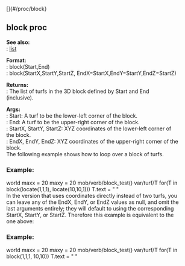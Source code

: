 []{#/proc/block}    
## block proc    
**See also:**    
:   [list](ref/list)    
<!-- -->    
**Format:**    
:   block(Start,End)    
:   block(StartX,StartY,StartZ, EndX=StartX,EndY=StartY,EndZ=StartZ)    
<!-- -->    
**Returns:**    
:   The list of turfs in the 3D block defined by Start and End    
    (inclusive).    
<!-- -->    
**Args:**    
:   Start: A turf to be the lower-left corner of the block.    
:   End: A turf to be the upper-right corner of the block.    
:   StartX, StartY, StartZ: XYZ coordinates of the lower-left corner of    
    the block.    
:   EndX, EndY, EndZ: XYZ coordinates of the upper-right corner of the    
    block.    
The following example shows how to loop over a block of turfs.    
### Example:    
world maxx = 20 maxy = 20 mob/verb/block_test() var/turf/T for(T in    
block(locate(1,1,1), locate(10,10,1))) T.text = \" \"    
In the version that uses coordinates directly instead of two turfs, you    
can leave any of the EndX, EndY, or EndZ values as null, and omit the    
last arguments entirely; they will default to using the corresponding    
StartX, StartY, or StartZ. Therefore this example is equivalent to the    
one above:    
### Example:    
world maxx = 20 maxy = 20 mob/verb/block_test() var/turf/T for(T in    
block(1,1,1, 10,10)) T.text = \" \"  